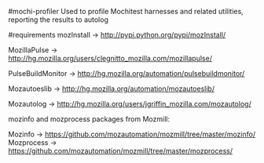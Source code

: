 #mochi-profiler
Used to profile Mochitest harnesses and related utilities, reporting the results to autolog

#requirements
mozInstall -> http://pypi.python.org/pypi/mozInstall/

MozillaPulse -> http://hg.mozilla.org/users/clegnitto_mozilla.com/mozillapulse/ 

PulseBuildMonitor -> http://hg.mozilla.org/automation/pulsebuildmonitor/

Mozautoeslib -> http://hg.mozilla.org/automation/mozautoeslib/

Mozautolog -> http://hg.mozilla.org/users/jgriffin_mozilla.com/mozautolog/

mozinfo and mozprocess packages from Mozmill:

Mozinfo -> https://github.com/mozautomation/mozmill/tree/master/mozinfo/
Mozprocess -> https://github.com/mozautomation/mozmill/tree/master/mozprocess/
